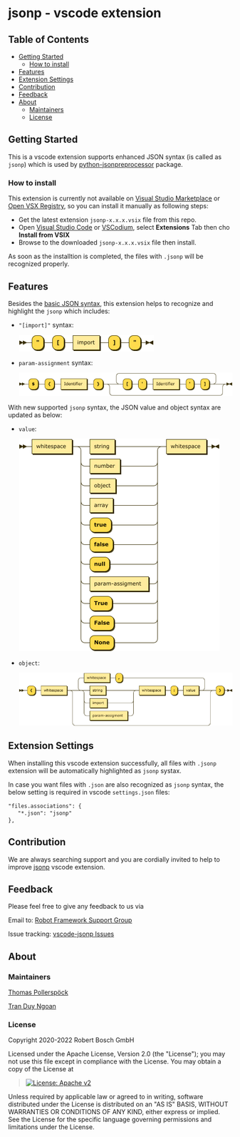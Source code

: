 # jsonp - vscode extension

## Table of Contents

-   [Getting Started](#getting-started)
    -   [How to install](#how-to-install)
-   [Features](#features)
-   [Extension Settings](#extension-settings)
-   [Contribution](#contribution)
-   [Feedback](#feedback)
-   [About](#about)
    -   [Maintainers](#maintainers)
    -   [License](#license)

## Getting Started

This is a vscode extension supports enhanced JSON syntax (is called as `jsonp`)
which is used by [python-jsonpreprocessor](https://github.com/test-fullautomation/python-jsonpreprocessor) package.

### How to install
This extension is currently not available on 
[Visual Studio Marketplace](https://marketplace.visualstudio.com/vscode) or
[Open VSX Registry](https://open-vsx.org/), so you can install it manually as 
following steps:
- Get the latest extension `jsonp-x.x.x.vsix` file from this repo.
- Open [Visual Studio Code](https://code.visualstudio.com/) or 
[VSCodium](https://vscodium.com/), select **Extensions** Tab then cho 
**Install from VSIX**
- Browse to the downloaded `jsonp-x.x.x.vsix` file then install.

As soon as the installtion is completed, the files with `.jsonp` will be 
recognized properly.

## Features

Besides the [basic JSON syntax](https://www.json.org/), this extension helps
to recognize and highlight the `jsonp` which includes:

- `"[import]"` syntax:

   ![jsonp-import](./images/jsonp-import.png)

- `param-assignment` syntax:

   ![jsonp-param-assignment](./images/jsonp-param-assignment.png)

With new supported `jsonp` syntax, the JSON value and object syntax are
updated as below:

- `value`:

   ![jsonp-value](./images/jsonp-value.png)

- `object`:

   ![jsonp-object](./images/jsonp-object.png)

## Extension Settings

When installing this vscode extension successfully, all files with `.jsonp` 
extension will be automatically highlighted as `jsonp` systax.

In case you want files with `.json` are also recognized as `jsonp` syntax, the
below setting is required in vscode `settings.json` files:
```
"files.associations": {
   "*.json": "jsonp"
},
```

## Contribution

We are always searching support and you are cordially invited to help to
improve [jsonp](https://github.com/test-fullautomation/jsonp) vscode extension.

## Feedback

Please feel free to give any feedback to us via

Email to: [Robot Framework Support Group](mailto:RobotFrameworkSupportGroup@bcn.bosch.com)

Issue tracking: [vscode-jsonp Issues](https://github.com/test-fullautomation/vscode-jsonp/issues)

## About

### Maintainers

[Thomas Pollerspöck](mailto:Thomas.Pollerspoeck@de.bosch.com)

[Tran Duy Ngoan](mailto:Ngoan.TranDuy@vn.bosch.com)

### License

Copyright 2020-2022 Robert Bosch GmbH

Licensed under the Apache License, Version 2.0 (the \"License\"); you
may not use this file except in compliance with the License. You may
obtain a copy of the License at

> [![License: Apache
> v2](https://img.shields.io/pypi/l/robotframework.svg)](http://www.apache.org/licenses/LICENSE-2.0.html)

Unless required by applicable law or agreed to in writing, software
distributed under the License is distributed on an \"AS IS\" BASIS,
WITHOUT WARRANTIES OR CONDITIONS OF ANY KIND, either express or implied.
See the License for the specific language governing permissions and
limitations under the License.

